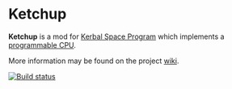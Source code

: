 Ketchup
===========

**Ketchup** is a mod for [Kerbal Space Program][ksp] which implements a [programmable CPU][dcpu].

More information may be found on the project [wiki][wiki].

[![Build status][build-badge]][build]

[dcpu]: https://web.archive.org/web/20140101092129/http://dcpu.com/
[ksp]: https://kerbalspaceprogram.com/
[wiki]: https://github.com/dbent/Ketchup/wiki
[build]: https://ci.appveyor.com/project/DwayneBent/ketchup
[build-badge]: https://ci.appveyor.com/api/projects/status/1kuas9hw4va1i6vv
